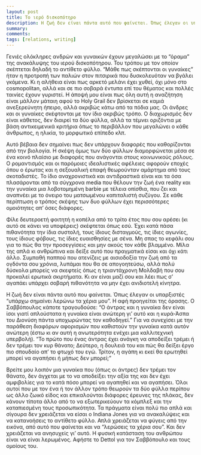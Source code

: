 ```yaml
---
layout: post
title: Το ιερό δισκοπότηρο
description: Η ζωή δεν είναι πάντα αυτό που φαίνεται. Όπως έλεγαν οι υπαρξιστές “υπάρχω σημαίνει λερώνω τα χέρια μου”. Η αφή προηγείται της όρασης.
summary: 
comments: 
tags: [relations, writing]
---
```


Γενιές ολόκληρες ανδρών και γυναικών έχουν μεγαλώσει με το “όραμα” της ανακάλυψης του ιερού δισκοπότηρου. Του τρόπου με τον οποίον σκέπτεται δηλαδή το αντίθετο φύλλο. “Μάθε πως σκέπτονται οι γυναίκες” ήταν η προτροπή των παλιών στον πιτσιρικά που δυσκολευόταν να βγάλει γκόμενα. Κι η αλήθεια είναι πως αρκετό μελάνι έχει χυθεί, όχι μόνο στο cosmopolitan, αλλά και σε πιο σοβαρά έντυπα επί του θέματος και πολλές ταινίες έχουν γυριστεί. Η άποψή μου είναι πως όλη αυτή η αναζήτηση είναι μάλλον μάταιη αφού το Holy Grail δεν βρίσκεται σε καμιά ανεξερεύνητη ήπειρο, αλλά ακριβώς κάτω από τα πόδια μας. Οι άνδρες και οι γυναίκες σκέφτονται με τον ίδιο ακριβώς τρόπο. Ο διαχωρισμός δεν είναι κάθετος, δεν διαιρεί τα δύο φύλλα, αλλά τα τέμνει οριζόντια με βάση αντικειμενικά κριτήρια όπως το περιβάλλον που μεγαλώνει ο κάθε άνθρωπος, η ηλικία, το μορφωτικό επίπεδο κλπ.

Αυτό βέβαια δεν σημαίνει πως δεν υπάρχουν διαφορές που καθορίζονται από την βιολογία. Η σκέψη όμως των δύο φύλλων διαμορφώνεται μέσα σε ένα κοινό πλαίσιο με διαφορές που ανάγονται στους κοινωνικούς ρόλους. Ο ρομαντισμός και οι παρόμοιες ιδεαλιστικές αφέλειες αφορούν εποχές όπου ο έρωτας και η σεξουαλική επαφή θεωρούνταν αμάρτημα από τους σκοταδιστές. Το ίδιο αναχρονιστικά και αντιδραστικά είναι και τα όσα πλασάρονται από τα σύγχρονα media που θέλουν την ζωή ένα reality και την γυναίκα μια λοβοτομημένη barbie με τέλεια οπίσθια, που ζει και αναπνέει με το όνειρο του ματσωμένου καπιταλιστή συζύγου. Σε κάθε περίπτωση ο τρόπος σκέψης των δυο φύλλων έχει περισσότερες ομοιότητες απ’ όσες διάφορες.

Φίλε δευτεροετή φοιτητή η κοπέλα από το τρίτο έτος που σου αρέσει (κι αυτό σε κάνει να υποφέρεις) σκέφτεται όπως εσύ. Έχει κατά πάσα πιθανότητα την ίδια συστολή, τους ίδιους δισταγμούς, τις ίδιες αγωνίες, τους ίδιους φόβους, τις ίδιες ευαισθησίες με σένα. Μη σπας το κεφάλι σου για το πώς θα την προσεγγίσεις και μην ακούς τον κάθε βλαμμένο. Μίλα της απλά κι ανθρώπινα και δείξε αυτό που πραγματικά είσαι και όχι κάτι άλλο. Συμπαθή παππού που ατενίζεις με αισιοδοξία την ζωή από τα ογδόντα σου χρόνια, λυπάμαι που θα σε απογοητεύσω, αλλά πολύ δύσκολα μπορείς να σκεφτείς όπως η τριαντάχρονη Μολδαβή που σου προκαλεί ερωτικά σκιρτήματα. Κι αν είναι μαζί σου και λέει πως σ’ αγαπάει υπάρχει σοβαρή πιθανότητα να μην έχει ανιδιοτελή κίνητρα.

Η ζωή δεν είναι πάντα αυτό που φαίνεται. Όπως έλεγαν οι υπαρξιστές “υπάρχω σημαίνει λερώνω τα χέρια μου”. Η αφή προηγείται της όρασης. Ο Σαββόπουλος κάποτε τραγουδούσε: “Ο άντρας και η γυναίκα δεν είναι ίσοι γιατί απλούστατα η γυναίκα είναι ανώτερη γι’ αυτό και η κυρά-Άσπα του Διονύση πάντα υποχωρώντας τον καθοδηγεί.” Για να συνεχίσει με την παράθεση διαφόρων αφορισμών που καθιστούν την γυναίκα κατά αυτόν ανώτερη (έστω κι αν αυτή η ανωτερότητα ενέχει μια καλλιτεχνική υπερβολή). “Το πρώτο που ένας άντρας έχει ανάγκη να αποδείξει τρέμει ή δεν τρέμει τον κυρ θάνατο; Δεύτερο, η δουλειά του και πώς θα δείξει έργο πιο σπουδαίο απ’ το φτωχό του εγώ. Τρίτον, η αγάπη κι εκεί θα ερωτηθεί μπορεί να αγαπήσει ή μήπως δεν μπορεί;”

Βρείτε μου λοιπόν μια γυναίκα που (όπως οι άντρες) δεν τρέμει τον θάνατο, δεν άγχεται με το να αποδείξει την αξία της και δεν έχει αμφιβολίες για το κατά πόσο μπορεί να αγαπηθεί και να αγαπήσει. Όλοι αυτοί που με τον ένα ή τον άλλον τρόπο θεωρούν τα δύο φύλλα περίπου ως άλλο ζωικό είδος και επικαλούνται διάφορες έρευνες της πλάκας, δεν κάνουν τίποτα άλλο από το να εξωτερικεύουν τα κόμπλεξ και την καταπιεσμένη τους προσωπικότητα. Τα πράγματα είναι πολύ πιο απλά και σίγουρα δεν χρειάζεται να είσαι ο Indiana Jones για να ανακαλύψεις και να κατανοήσεις το αντίθετο φύλλο. Απλά χρειάζεται να φύγεις από την εικόνα, από αυτό που φαίνεται και να “λερώσεις τα χέρια σου”. Και δεν χρειάζεται να ανησυχείς γι’ αυτό. Η φυσική κατάσταση του ανθρώπου είναι να είναι λερωμένος. Αφήστε το Dettol για τον Σαββόπουλο και τους ομοίους του.